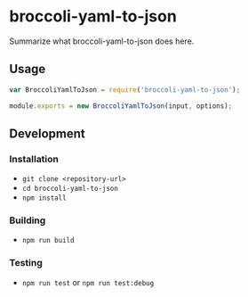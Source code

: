 # broccoli-yaml-to-json

Summarize what broccoli-yaml-to-json does here.

## Usage

```js
var BroccoliYamlToJson = require('broccoli-yaml-to-json');

module.exports = new BroccoliYamlToJson(input, options);
```

## Development

### Installation

* `git clone <repository-url>`
* `cd broccoli-yaml-to-json`
* `npm install`

### Building

* `npm run build`

### Testing

* `npm run test` or `npm run test:debug`

